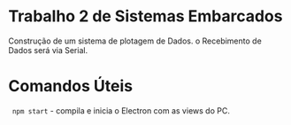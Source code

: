 # Trabalho 2 de Sistemas Embarcados

Construção de um sistema de plotagem de Dados. o Recebimento de Dados será via Serial.

# Comandos Úteis
` npm start` - compila e inicia o Electron com as views do PC.